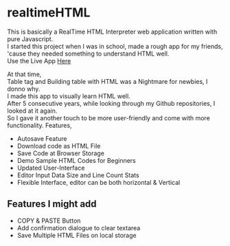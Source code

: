 # realtimeHTML
This is basically a RealTime HTML Interpreter web application written with pure Javascript.  
I started this project when I was in school, made a rough app for my friends,  
'cause they needed something to understand HTML well.  
Use the Live App <a href="https://tawsiftorabi.github.io/realtimeHTML/">Here</a>
  
At that time,  
Table tag and Building table with HTML was a Nightmare for newbies, I donno why.  
I made this app to visually learn HTML well.  
After 5 consecutive years, while looking through my Github repositories, I looked at it again.  
So I gave it another touch to be more user-friendly and come with more functionality. Features,  

-   Autosave Feature
-   Download code as HTML File
-   Save Code at Browser Storage
-   Demo Sample HTML Codes for Beginners
-   Updated User-Interface
-   Editor Input Data Size and Line Count Stats
-   Flexible Interface, editor can be both horizontal & Vertical


## Features I might add
- COPY & PASTE Button
- Add confirmation dialogue to clear textarea
- Save Multiple HTML Files on local storage
